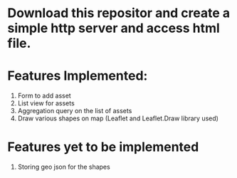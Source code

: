 # Download this repositor and create a simple http server and access html file.

# Features Implemented:
 1. Form to add asset
 2. List view for assets
 3. Aggregation query on the list of assets
 4. Draw various shapes on map (Leaflet and Leaflet.Draw library used)
 
 # Features yet to be implemented
 1. Storing geo json for the shapes
